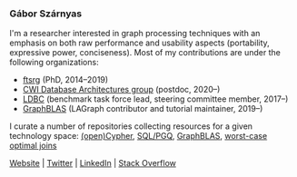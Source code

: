 ### Gábor Szárnyas

I'm a researcher interested in graph processing techniques with an emphasis on both raw performance and usability aspects (portability, expressive power, conciseness).
Most of my contributions are under the following organizations:

* [ftsrg](https://github.com/ftsrg) (PhD, 2014–2019)
* [CWI Database Architectures group](https://github.com/cwida) (postdoc, 2020–)
* [LDBC](https://github.com/ldbc/) (benchmark task force lead, steering committee member, 2017–)
* [GraphBLAS](https://github.com/GraphBLAS/) (LAGraph contributor and tutorial maintainer, 2019–)

I curate a number of repositories collecting resources for a given technology space: [(open)Cypher](https://github.com/szarnyasg/awesome-cypher), [SQL/PGQ](https://github.com/szarnyasg/sql-pgq-pointers), [GraphBLAS](https://github.com/GraphBLAS/GraphBLAS-Pointers/blob/master/README.md), [worst-case optimal joins](https://github.com/szarnyasg/wcojs)

[Website](https://szarnyasg.github.io/) | [Twitter](https://twitter.com/szarnyasg) | [LinkedIn](https://www.linkedin.com/in/szarnyasg/) | [Stack Overflow](https://stackoverflow.com/users/3580502/gabor-szarnyas)
